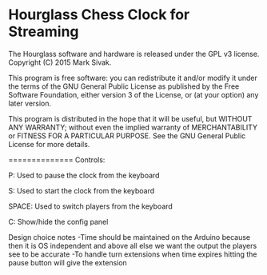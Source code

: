 Hourglass Chess Clock for Streaming
==============

The Hourglass software and hardware is released under the GPL v3 license. Copyright (C) 2015  Mark Sivak.

This program is free software: you can redistribute it and/or modify it under the terms of the GNU General Public License as published by the Free Software Foundation, either version 3 of the License, or (at your option) any later version.

This program is distributed in the hope that it will be useful, but WITHOUT ANY WARRANTY; without even the implied warranty of MERCHANTABILITY or FITNESS FOR A PARTICULAR PURPOSE.  See the GNU General Public License for more details.

==============
Controls:

P: Used to pause the clock from the keyboard

S: Used to start the clock from the keyboard

SPACE: Used to switch players from the keyboard

C: Show/hide the config panel

Design choice notes
-Time should be maintained on the Arduino because then it is OS independent and above all else we want the output the players see to be accurate
-To handle turn extensions when time expires hitting the pause button will give the extension

